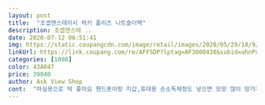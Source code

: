 ```yaml
---
layout: post 
title:  "조셉앤스테이시 럭키 플리츠 니트숄더백" 
description: 조셉앤스테 ..
date: 2020-07-12 06:51:41 
img: https://static.coupangcdn.com/image/retail/images/2020/05/29/18/9/d739656d-de26-42c7-8a45-eb2a98f05fbe.jpg 
linkUrl: https://link.coupang.com/re/AFFSDP?lptag=AF3600438&subid=ahnPublicAsk&pageKey=1666894773&itemId=2840132276&vendorItemId=70805273651&traceid=V0-113-e24f5ee907cbf849 
categories: [1008] 
color: 43A047 
price: 39840 
author: Ask View Shop 
cont:  "마실용으로 딱 좋아요 핸드폰이랑 지갑,휴대용 손소독제정도 넣으면 모양 많이 망가지지않을 정도예요 다음에는 큰사이즈 사봐야겠어요<br/>" 
---
```

